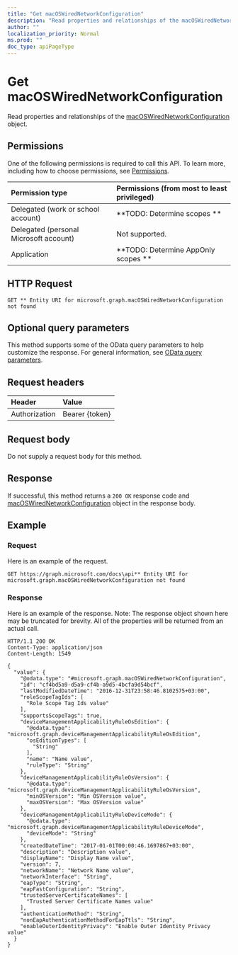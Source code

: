 ```yaml
---
title: "Get macOSWiredNetworkConfiguration"
description: "Read properties and relationships of the macOSWiredNetworkConfiguration object."
author: ""
localization_priority: Normal
ms.prod: ""
doc_type: apiPageType
---
```


# Get macOSWiredNetworkConfiguration

Read properties and relationships of the [macOSWiredNetworkConfiguration](../resources/macoswirednetworkconfiguration.md) object.

## Permissions
One of the following permissions is required to call this API. To learn more, including how to choose permissions, see [Permissions](/concepts/permissions-reference.md).

|Permission type|Permissions (from most to least privileged)|
|:---|:---|
|Delegated (work or school account)|**TODO: Determine scopes **|
|Delegated (personal Microsoft account)|Not supported.|
|Application|**TODO: Determine AppOnly scopes **|

## HTTP Request
<!-- {
  "blockType": "ignored"
}
-->
``` http
GET ** Entity URI for microsoft.graph.macOSWiredNetworkConfiguration not found
```

## Optional query parameters
This method supports some of the OData query parameters to help customize the response. For general information, see [OData query parameters](/graph/query-parameters).

## Request headers
|Header|Value|
|:---|:---|
|Authorization|Bearer {token}|

## Request body
Do not supply a request body for this method.

## Response
If successful, this method returns a `200 OK` response code and [macOSWiredNetworkConfiguration](../resources/macoswirednetworkconfiguration.md) object in the response body.

## Example

### Request
Here is an example of the request.
<!-- {
  "blockType": "request",
  "name": "get_macoswirednetworkconfiguration"
}
-->
``` http
GET https://graph.microsoft.com/docs\api** Entity URI for microsoft.graph.macOSWiredNetworkConfiguration not found
```

### Response
Here is an example of the response. Note: The response object shown here may be truncated for brevity. All of the properties will be returned from an actual call.
<!-- {
  "blockType": "response",
  "truncated": true,
  "@odata.type": "microsoft.graph.macOSWiredNetworkConfiguration"
}
-->
``` http
HTTP/1.1 200 OK
Content-Type: application/json
Content-Length: 1549

{
  "value": {
    "@odata.type": "#microsoft.graph.macOSWiredNetworkConfiguration",
    "id": "cf4bd5a9-d5a9-cf4b-a9d5-4bcfa9d54bcf",
    "lastModifiedDateTime": "2016-12-31T23:58:46.8102575+03:00",
    "roleScopeTagIds": [
      "Role Scope Tag Ids value"
    ],
    "supportsScopeTags": true,
    "deviceManagementApplicabilityRuleOsEdition": {
      "@odata.type": "microsoft.graph.deviceManagementApplicabilityRuleOsEdition",
      "osEditionTypes": [
        "String"
      ],
      "name": "Name value",
      "ruleType": "String"
    },
    "deviceManagementApplicabilityRuleOsVersion": {
      "@odata.type": "microsoft.graph.deviceManagementApplicabilityRuleOsVersion",
      "minOSVersion": "Min OSVersion value",
      "maxOSVersion": "Max OSVersion value"
    },
    "deviceManagementApplicabilityRuleDeviceMode": {
      "@odata.type": "microsoft.graph.deviceManagementApplicabilityRuleDeviceMode",
      "deviceMode": "String"
    },
    "createdDateTime": "2017-01-01T00:00:46.1697867+03:00",
    "description": "Description value",
    "displayName": "Display Name value",
    "version": 7,
    "networkName": "Network Name value",
    "networkInterface": "String",
    "eapType": "String",
    "eapFastConfiguration": "String",
    "trustedServerCertificateNames": [
      "Trusted Server Certificate Names value"
    ],
    "authenticationMethod": "String",
    "nonEapAuthenticationMethodForEapTtls": "String",
    "enableOuterIdentityPrivacy": "Enable Outer Identity Privacy value"
  }
}
```

